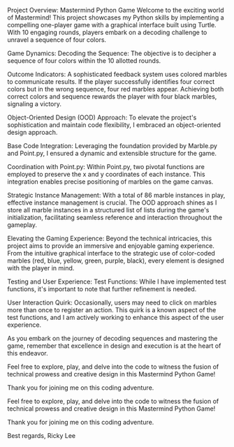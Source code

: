 Project Overview: Mastermind Python Game
Welcome to the exciting world of Mastermind! This project showcases my Python skills by implementing a compelling one-player game with a graphical interface built using Turtle. With 10 engaging rounds, players embark on a decoding challenge to unravel a sequence of four colors.

Game Dynamics:
Decoding the Sequence: The objective is to decipher a sequence of four colors within the 10 allotted rounds.

Outcome Indicators: A sophisticated feedback system uses colored marbles to communicate results. If the player successfully identifies four correct colors but in the wrong sequence, four red marbles appear. Achieving both correct colors and sequence rewards the player with four black marbles, signaling a victory.

Object-Oriented Design (OOD) Approach:
To elevate the project's sophistication and maintain code flexibility, I embraced an object-oriented design approach.

Base Code Integration: Leveraging the foundation provided by Marble.py and Point.py, I ensured a dynamic and extensible structure for the game.

Coordination with Point.py: Within Point.py, two pivotal functions are employed to preserve the x and y coordinates of each instance. This integration enables precise positioning of marbles on the game canvas.

Strategic Instance Management: With a total of 86 marble instances in play, effective instance management is crucial. The OOD approach shines as I store all marble instances in a structured list of lists during the game's initialization, facilitating seamless reference and interaction throughout the gameplay.

Elevating the Gaming Experience:
Beyond the technical intricacies, this project aims to provide an immersive and enjoyable gaming experience. From the intuitive graphical interface to the strategic use of color-coded marbles (red, blue, yellow, green, purple, black), every element is designed with the player in mind.

Testing and User Experience:
Test Functions: While I have implemented test functions, it's important to note that further refinement is needed.

User Interaction Quirk: Occasionally, users may need to click on marbles more than once to register an action. This quirk is a known aspect of the test functions, and I am actively working to enhance this aspect of the user experience.

As you embark on the journey of decoding sequences and mastering the game, remember that excellence in design and execution is at the heart of this endeavor.

Feel free to explore, play, and delve into the code to witness the fusion of technical prowess and creative design in this Mastermind Python Game!

Thank you for joining me on this coding adventure.

Feel free to explore, play, and delve into the code to witness the fusion of technical prowess and creative design in this Mastermind Python Game!

Thank you for joining me on this coding adventure.

Best regards,
Ricky Lee
